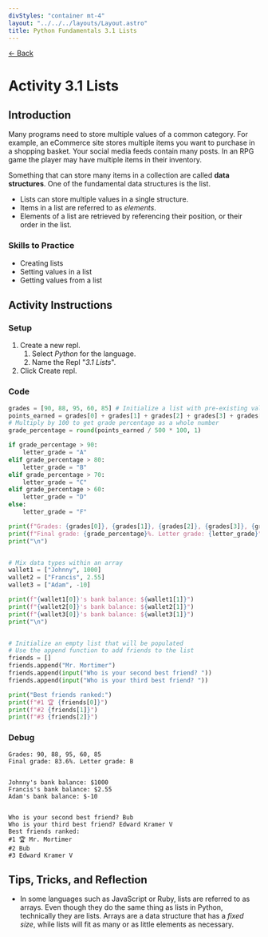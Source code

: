 ```yaml
---
divStyles: "container mt-4"
layout: "../../../layouts/Layout.astro"
title: Python Fundamentals 3.1 Lists
---
```


[← Back](/courses/python-fundamentals/)

# Activity 3.1 Lists

## Introduction

Many programs need to store multiple values of a common category. For example, an eCommerce site stores multiple items you want to purchase in a shopping basket. Your social media feeds contain many posts. In an RPG game the player may have multiple items in their inventory.

Something that can store many items in a collection are called **data structures**. One of the fundamental data structures is the list.

- Lists can store multiple values in a single structure.
- Items in a list are referred to as _elements_.
- Elements of a list are retrieved by referencing their position, or their order in the list.

### Skills to Practice

- Creating lists
- Setting values in a list
- Getting values from a list

## Activity Instructions

### Setup

1. Create a new repl.
   1. Select _Python_ for the language.
   2. Name the Repl "_3.1 Lists_".
2. Click Create repl.

### Code

```python
grades = [90, 88, 95, 60, 85] # Initialize a list with pre-existing values
points_earned = grades[0] + grades[1] + grades[2] + grades[3] + grades[4]
# Multiply by 100 to get grade percentage as a whole number
grade_percentage = round(points_earned / 500 * 100, 1)

if grade_percentage > 90:
    letter_grade = "A"
elif grade_percentage > 80:
    letter_grade = "B"
elif grade_percentage > 70:
    letter_grade = "C"
elif grade_percentage > 60:
    letter_grade = "D"
else:
    letter_grade = "F"

print(f"Grades: {grades[0]}, {grades[1]}, {grades[2]}, {grades[3]}, {grades[4]}")
print(f"Final grade: {grade_percentage}%. Letter grade: {letter_grade}")
print("\n")


# Mix data types within an array
wallet1 = ["Johnny", 1000]
wallet2 = ["Francis", 2.55]
wallet3 = ["Adam", -10]

print(f"{wallet1[0]}'s bank balance: ${wallet1[1]}")
print(f"{wallet2[0]}'s bank balance: ${wallet2[1]}")
print(f"{wallet3[0]}'s bank balance: ${wallet3[1]}")
print("\n")


# Initialize an empty list that will be populated
# Use the append function to add friends to the list
friends = []
friends.append("Mr. Mortimer")
friends.append(input("Who is your second best friend? "))
friends.append(input("Who is your third best friend? "))

print("Best friends ranked:")
print(f"#1 🏆 {friends[0]}")
print(f"#2 {friends[1]}")
print(f"#3 {friends[2]}")
```

### Debug

```
Grades: 90, 88, 95, 60, 85
Final grade: 83.6%. Letter grade: B


Johnny's bank balance: $1000
Francis's bank balance: $2.55
Adam's bank balance: $-10


Who is your second best friend? Bub
Who is your third best friend? Edward Kramer V
Best friends ranked:
#1 🏆 Mr. Mortimer
#2 Bub
#3 Edward Kramer V
```

## Tips, Tricks, and Reflection

- In some languages such as JavaScript or Ruby, lists are referred to as arrays. Even though they do the same thing as lists in Python, technically they are lists. Arrays are a data structure that has a _fixed size_, while lists will fit as many or as little elements as necessary.
